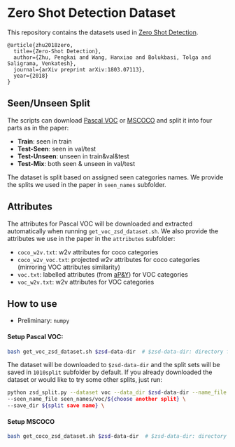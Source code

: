 # Zero Shot Detection Dataset
This repository contains the datasets used in [Zero Shot Detection](https://arxiv.org/pdf/1803.07113.pdf).
```
@article{zhu2018zero,
  title={Zero-Shot Detection},
  author={Zhu, Pengkai and Wang, Hanxiao and Bolukbasi, Tolga and Saligrama, Venkatesh},
  journal={arXiv preprint arXiv:1803.07113},
  year={2018}
}
```


## Seen/Unseen Split

The scripts can download [Pascal VOC](http://host.robots.ox.ac.uk/pascal/VOC/) or [MSCOCO](http://cocodataset.org/#home)
and split it into four parts as in the paper:
- **Train**: seen in train
- **Test-Seen**: seen in val/test
- **Test-Unseen**: unseen in train&val&test
- **Test-Mix**: both seen & unseen in val/test

The dataset is split based on assigned seen categories names. We provide
the splits we used in the paper in `seen_names` subfolder.

## Attributes

The attributes for Pascal VOC will be downloaded and extracted automatically
when running `get_voc_zsd_dataset.sh`. We also provide the attributes we use
in the paper in the `attributes` subfolder:
- `coco_w2v.txt`: w2v attributes for coco categories
- `coco_w2v_voc.txt`: projected w2v attributes for coco categories (mirroring VOC attributes similarity)
- `voc.txt`: labelled attributes (from [aP&Y](http://vision.cs.uiuc.edu/attributes/)) for VOC categories
- `voc_w2v.txt`: w2v attributes for VOC categories

## How to use
- Preliminary: `numpy`
#### Setup Pascal VOC:
```bash
bash get_voc_zsd_dataset.sh $zsd-data-dir  # $zsd-data-dir: directory for saving pascal ZSD dataset
```
The dataset will be downloaded to `$zsd-data-dir` and the split sets will be saved
in `1010split` subfolder by default. If you already downloaded the dataset or would like
to try some other splits, just run:
```bash
python zsd_split.py --dataset voc --data_dir $zsd-data-dir --name_file voc.names \
--seen_name_file seen_names/voc/${choose another split} \
--save_dir ${split save name} \
```

#### Setup MSCOCO
```bash
bash get_coco_zsd_dataset.sh $zsd-data-dir  # $zsd-data-dir: directory for saving coco ZSD dataset
```

